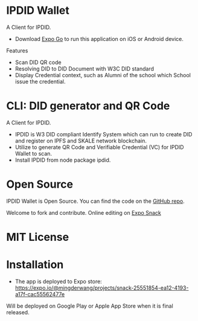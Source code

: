 # IPDID Wallet

A Client for IPDID.

* Download [Expo Go](https://expo.io/client) to run this application on iOS or Android device.

Features
* Scan DID QR code 
* Resolving DID to DID Document with W3C DID standard
* Display Credential context, such as Alumni of the school which School issue the credential.

# CLI: DID generator and QR Code

A Client for IPDID.
* IPDID is W3 DID compliant Identify System which can run to create DID and register on IPFS and SKALE network blockchain.
* Utilize to generate QR Code and Verifiable Credential (VC) for IPDID Wallet to scan.
* Install IPDID from node package ipdid.

# Open Source

IPDID Wallet is Open Source. You can find the code on the [GitHub repo](https://github.com/IPDID/ipdid-wallet).

Welcome to fork and contribute. Online editing on [Expo Snack](https://snack.expo.io/@mingderwang/ipdid-wallet)

# MIT License

# Installation

* The app is deployed to Expo store: https://expo.io/@mingderwang/projects/snack-25551854-ea12-4193-a17f-cac55562477e

Will be deployed on Google Play or Apple App Store when it is final released.
